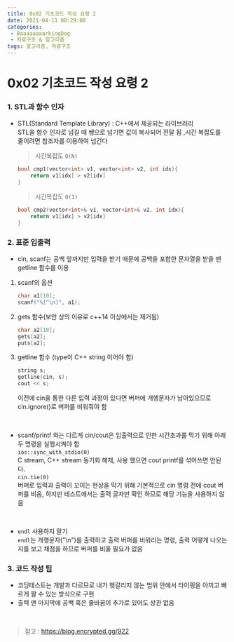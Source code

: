 ```yaml
---
title: 0x02 기초코드 작성 요령 2
date: 2021-04-11 00:29:08
categories:
 - BaaaaaaaarkingDog
 - 자료구조 & 알고리즘
tags: 알고리즘, 자료구조
---
```




# 0x02 기초코드 작성 요령 2

### 1. STL과 함수 인자

- STL(Standard Template Library) : C++에서 제공되는 라이브러리   
    STL을 함수 인자로 넘길 때 쌩으로 넘기면 값이 복사되어 전달 됨 ,시간 복잡도를 줄이려면 참조자를 이용하여 넘긴다

    > 시간복잡도 `O(N)`
    ``` c++
    bool cmp1(vector<int> v1, vector<int> v2, int idx){
        return v1[idx] > v2[idx]
    }
    ```
    > 시간복잡도 `O(1)`
    ``` c++
    bool cmp2(vector<int>& v1, vector<int>& v2, int idx){
        return v1[idx] > v2[idx]
    }

    ```

### 2. 표준 입출력

- cin, scanf는 공백 앞까지만 입력을 받기 때문에 공백을 포함한 문자열을 받을 땐 getline 함수를 이용  

1. scanf의 옵션
    ``` c++
    char a1[10];
    scanf("%[^\n]", a1);
    ```
2. gets 함수(보안 상의 이유로 c++14 이상에서는 제거됨)
    ``` c++
    char a2[10];
    gets[a2];
    puts[a2];
    ```
3. getline 함수 (type이 C++ string 이어야 함)
    ``` c++
    string s;
    getline(cin, s);
    cout << s;
    ```
    이전에 cin을 통한 다른 입력 과정이 있다면 버퍼에 개행문자가 남아있으므로 cin.ignore()로 버퍼를 비워줘야 함
<br>

- scanf/printf 와는 다르게 cin/cout은 입출력으로 인한 시간초과를 막기 위해 아래 두 명령을 실행시켜야 함  
`ios::sync_with_stdio(0)`   
C stream, C++ stream 동기화 해제, 사용 했으면 cout printf를 섞어쓰면 안된다.  
`cin.tie(0)`  
버퍼로 입력과 출력이 꼬이는 현상을 막기 위해 기본적으로 cin 명령 전에 cout 버퍼를 비움, 하지만 테스트에서는 출력 글자만 확인 하므로 해당 기능을 사용하지 않음 
<br>


- `endl` 사용하지 말기  
`endl`는 개행문자("\n")를 출력하고 출력 버퍼를 비워라는 명령, 출력 어떻게 나오는지를 보고 채점을 하므로 버퍼를 비울 필요가 없음



### 3. 코드 작성 팁

- 코딩테스트는 개발과 다르므로 내가 헷갈리지 않는 범위 안에서 타이핑을 아끼고 빠르게 짤 수 있는 방식으로 구현
- 출력 맨 마지막에 공백 혹은 줄바꿈이 추가로 있어도 상관 없음

<br>

> 참고 : https://blog.encrypted.gg/922
